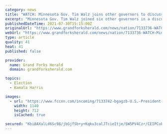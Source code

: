 ```yaml
---
category: news
title: "WATCH: Minnesota Gov. Tim Walz joins other governors to discuss wildfires with President Joe Biden, Vice President Kamala Harris"
excerpt: "Minnesota Gov. Tim Walz joined six other governors in a discussion on wildfires with President Joe Biden and Vice President Kamala Harris on Friday. Watch a stream here."
publishedDateTime: 2021-07-30T15:15:00Z
originalUrl: "https://www.grandforksherald.com/news/nation/7133736-WATCH-Minnesota-Gov.-Tim-Walz-joins-other-governors-to-discuss-wildfires-with-President-Joe-Biden-Vice-President-Kamala-Harris"
webUrl: "https://www.grandforksherald.com/news/nation/7133736-WATCH-Minnesota-Gov.-Tim-Walz-joins-other-governors-to-discuss-wildfires-with-President-Joe-Biden-Vice-President-Kamala-Harris"
type: article
quality: 41
heat: 41
published: false

provider:
  name: Grand Forks Herald
  domain: grandforksherald.com

topics:
  - Election
  - Kamala Harris

images:
  - url: "https://www.fccnn.com/incoming/7133742-bgagzb-U.S.-President-Biden-and-Vice-President-Harris-meet-on-infrastructure-with-a-bipartisan-group-of-governors-and-mayors-at-the-White-House-in-Washington/alternates/BASE_LANDSCAPE/U.S.%20President%20Biden%20and%20Vice%20President%20Harris%20meet%20on%20infrastructure%20with%20a%20bipartisan%20group%20of%20governors%20and%20mayors%20at%20the%20White%20House%20in%20Washington"
    width: 1140
    height: 712
    isCached: true

secured: "Kbi8AXalLd6Sc98/jbGjfSb+y+Kqku3calJTcieItje/SW5PV4Czr/CEIPCuEoKbF5JSKuv8GabUQ6qJ/v4raoOiTOsp1mmrjq7uP37ygF2WnBgVkZ4/y2J7swCo7CDw0OdjqYpOTUBvAb8eewI+5L6lHVvizqVAx4Pr/HD4w3iaIk9jRtwXd10nOjDfI2JmUcCoSmXiVzKEfJ+ksK92YLdeQv5PWTXXDM0rv9T1PIa8KzsLS+/e2z59/SJjIy+FJMxCiOOsK7qfAV7gSofiofABHtp7XbqZhIcd+BtOUEYXv9JjCysB//vZf6GBg+ogGrQ3rGWYenmoOVuP05aDnWKjKeRdxMJI3PFTrvSV6hQ=;fctTRL38t16CZe73ll9d2A=="
---
```


